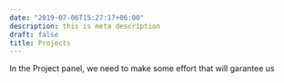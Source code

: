 ```yaml
---
date: "2019-07-06T15:27:17+06:00"
description: this is meta description
draft: false
title: Projects
---
```


In the Project panel, we need to make some effort that will garantee us 

